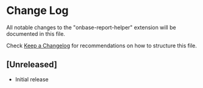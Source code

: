 # Change Log

All notable changes to the "onbase-report-helper" extension will be documented in this file.

Check [Keep a Changelog](http://keepachangelog.com/) for recommendations on how to structure this file.

## [Unreleased]

- Initial release